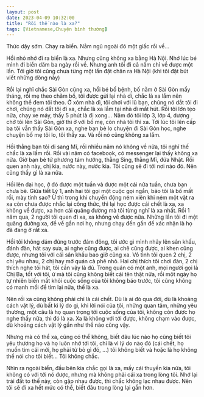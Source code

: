 ```yaml
---
layout: post
date: 2023-04-09 10:32:00
title: "Rồi thế nào là xa?"
tags: [Vietnamese,Chuyện bình thường]
---
```

Thức dậy sớm. Chạy ra biển. Nằm ngủ ngoài đó một giấc rồi về... 

Hồi nhỏ nhớ đi ra biển là xa. Nhưng cũng không xa bằng Hà Nội. Nhớ lúc bé mình đi biển dăm ba ngày rồi về. Nhưng anh tôi đi cả năm chỉ về được một lần. Tới giờ tôi cũng chưa từng một lần đặt chân ra Hà Nội (khi tôi đặt bút viết những dòng này) 

Rồi lại nghĩ chắc Sài Gòn cũng xa, hồi bé bố bệnh, bố nằm ở Sài Gòn mấy tháng, rồi mẹ theo chăm bố, tôi được gửi lại nhà dì, chắc là xa lắm nên không thể đem tôi theo. Ở xóm nhà dì, tôi chơi với lũ bạn, chúng nó dắt tôi đi chơi, chúng nó dắt tôi đi xa, chắc là xa lắm tại nhà dì mất hút. Rồi tôi lớn tẹo nữa, chạy xe máy, thấy 5 phút là đi xong… Năm đó tôi lớp 3, lớp 4, dượng chở tôi lên Sài Gòn, giờ thì ở với bố mẹ, còn nhà tôi thì xa. Tới lúc tôi lên cấp ba tôi vẫn thấy Sài Gòn xa, nghe bạn bè lo chuyện đi Sài Gòn học, nghe chuyện bố mẹ tôi lo, tôi thấy xa. Và rồi nó cũng không xa lắm. 


Hồi thằng bạn tôi đi sang Mĩ, rồi nhiều năm nó không về nữa, tôi nghĩ thế chắc là xa lắm rồi. Rồi vài năm có facebook, có messenger lại thấy không xa nữa. Giờ bạn bè tứ phương tám hướng, thằng Sing, thằng Mĩ, đứa Nhật. Rồi quen anh này, chị kia, nước này, nước kia. Tôi cũng sẽ đi tới nơi nào đó. Nên cũng thấy gì là xa nữa. 

Hồi lên đại học, ở đó được một tuần và được một cái nửa tuần, chưa bạn chưa bè. Giữa tiết Lý 1, anh hai tôi gọi một cuộc gọi ngắn, bảo tôi là bố mất rồi, mày tính sao? Ừ thì trong khi chuyển động ném xiên khi ném một vật ra xa còn chưa được nhắc lại công thức, thì lại học được cái chết là xa, xa không về được, xa hơn cái quãng đường mà tôi từng nghĩ là xa nhất. Rồi 1 năm qua, 2 người tôi quen đi xa, xa không về được nữa. Những lần tôi đi một quãng đường xa, để về gần nơi họ, nhưng chạy đến gần để xác nhận là họ đã đang ở rất xa. 

Hồi tôi không dám đứng trước đám đông, tôi ước gì mình nhảy lên sân khấu, đánh đàn, hát say sưa, ai nghe cũng được, ai chê cũng được, ai khen cũng được, nhưng tôi với cái sân khấu bao giờ cũng xa. Vô tình tôi quen 2 chị, 2 chị yêu nhau, 2 chị hay mở quán cà phê nhỏ. Hai chị thích tôi chơi đàn, 2 chị thích nghe tôi hát, tôi cần vậy là đủ. Trong quán có một anh, mọi người gọi là Chị Ba, tốt với tôi, ừ mà tôi cũng không biết cái tên thật nữa, rồi một ngày họ tự nhiên biến mất khỏi cuộc sống của tôi không báo trước, tôi cũng không có manh mối để tìm lại nữa, thế là xa. 

Nên rồi xa cũng không phải chỉ là cái chết. Dù là ai đó qua đời, dù là khoảng cách vật lý, dù bất kì lý do gì, khi lời nói của tôi, những quan tâm, những yêu thương, một câu là họ quan trọng tới cuộc sống của tôi, không còn được họ nghe thấy nữa, thì đó là xa. Xa là không với tới được, không chạm vào được, dù khoảng cách vật lý gần như thế nào cũng vậy. 

Nhưng mà có thể xa, cũng có thể không, biết đâu lúc nào họ cũng biết tôi yêu thương họ và họ luôn nhớ tới tôi, chỉ là vì lý do nào đó (cái chết, họ muốn tìm cái mới, họ phải từ bỏ gì đó, …)  tôi không biết và hoặc là họ không thể nói cho tôi biết… Tôi không chắc.

Nhìn ra ngoài biển, đầu bên kia chắc gọi là xa, mấy cái thuyền kia nữa, tôi không có với tới nó được, nhưng mà không phải cái xa trong lòng tôi. Nhớ lại trái đất to thế này, còn gặp nhau được, thì chắc không lạc nhau được. Nên tôi sẽ đi xa hết mức có thể, biết đâu trong lòng lại gần hơn.
